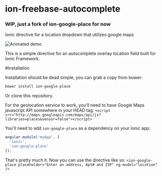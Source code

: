 ion-freebase-autocomplete
=========================

### WIP, just a fork of ion-google-place for now

Ionic directive for a location dropdown that utilizes google maps

![Animated demo](https://github.com/israelidanny/ion-google-place/raw/master/demo.gif)

This is a simple directive for an autocomplete overlay location field built for Ionic Framework.

#Installation

Installation should be dead simple, you can grab a copy from bower:
```bash
bower install ion-google-place
```

Or clone this repository.

For the geolocation service to work, you'll need to have Google Maps javascript API somewhere in your HEAD tag:
`<script src="http://maps.googleapis.com/maps/api/js?libraries=places&sensor=false"></script>`

You'll need to add `ion-google-place` as a dependency on your Ionic app:
```javascript
angular.module('myApp', [
  'ionic',
  'ion-google-place'
]);
```

That's pretty much it. Now you can use the directive like so:
`<ion-google-place placeholder="Enter an address, Apt# and ZIP" ng-model="location" />`
